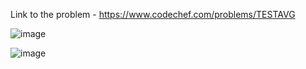 Link to the problem - https://www.codechef.com/problems/TESTAVG


![image](https://user-images.githubusercontent.com/57552973/226694713-aafbf3cc-b5f0-4b99-ab75-14c33ed44193.png)


![image](https://user-images.githubusercontent.com/57552973/226694763-1d4202de-061a-4a21-bc1d-197795857916.png)
